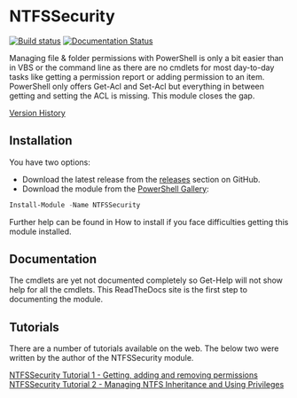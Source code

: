 # NTFSSecurity

[![Build status](https://ci.appveyor.com/api/projects/status/2gfb58t9qh655b8x?svg=true)](https://ci.appveyor.com/project/Sup3rlativ3/ntfssecurity) [![Documentation Status](https://readthedocs.org/projects/ntfssecurity/badge/?version=latest)](https://ntfssecurity.readthedocs.io/en/latest/?badge=latest)

Managing file & folder permissions with PowerShell is only a bit easier than in VBS or the command line as there are no cmdlets for most day-to-day tasks like getting a permission report or adding permission to an item. PowerShell only offers Get-Acl and Set-Acl but everything in between getting and setting the ACL is missing. This module closes the gap.

[Version History](https://github.com/raandree/NTFSSecurity/wiki/Version-History)

## Installation

You have two options:

* Download the latest release from the [releases](https://github.com/raandree/NTFSSecurity/releases) section on GitHub.
* Download the module from the [PowerShell Gallery](https://www.powershellgallery.com/packages/NTFSSecurity):

```PowerShell
Install-Module -Name NTFSSecurity
```

Further help can be found in How to install if you face difficulties getting this module installed.

## Documentation

The cmdlets are yet not documented completely so Get-Help will not show help for all the cmdlets. This ReadTheDocs site is the first step to documenting the module.

## Tutorials

There are a number of tutorials available on the web. The below two were written by the author of the NTFSSecurity module.

[NTFSSecurity Tutorial 1 - Getting, adding and removing permissions](http://blogs.technet.com/b/fieldcoding/archive/2014/12/05/ntfssecurity-tutorial-1-getting-adding-and-removing-permissions.aspx)
[NTFSSecurity Tutorial 2 - Managing NTFS Inheritance and Using Privileges](http://blogs.technet.com/b/fieldcoding/archive/2014/12/05/ntfssecurity-tutorial-2-managing-ntfs-inheritance-and-using-privileges.aspx)
